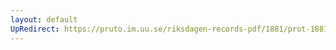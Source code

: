 ```yaml
---
layout: default
UpRedirect: https://pruto.im.uu.se/riksdagen-records-pdf/1881/prot-1881--fk--020/prot-1881--fk--020_022.pdf
---
```

